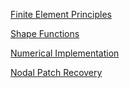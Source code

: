 [Finite Element Principles](/fem_principles.md)

[Shape Functions](/shape_functions.md)

[Numerical Implementation](/numerical_implementation.md)

[Nodal Patch Recovery](/nodal_patch_recovery.md)
